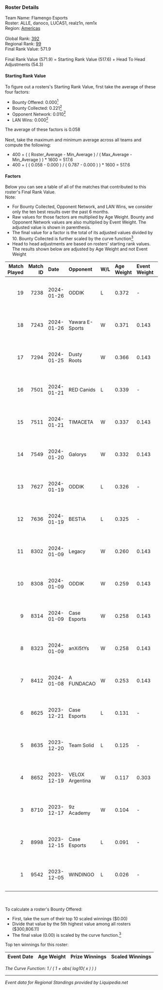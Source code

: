 ### Roster Details<br />
Team Name: Flamengo Esports<br />
Roster: ALLE, danoco, LUCAS1, realz1n, rem1x<br />
Region: [Americas]( ../standings_americas.md)<br />
<br />
Global Rank: [392](../standings_global.md)<br />
Regional Rank: [99]( ../standings_americas.md)<br />
Final Rank Value:  571.9<br />
<br />
Final Rank Value (571.9) = Starting Rank Value (517.6) + Head To Head Adjustments (54.3)<br />

#### Starting Rank Value<br />
To figure out a rosters's Starting Rank Value, first take the average of these four factors:<br />
- Bounty Offered: 0.000[<sup>1</sup>](#table2)
- Bounty Collected: 0.221[<sup>2</sup>](#table1)
- Opponent Network: 0.010[<sup>2</sup>](#table1)
- LAN Wins: 0.000[<sup>2</sup>](#table1)

The average of these factors is 0.058<br />
<br />
Next, take the maximum and minimum average across all teams and compute the following:<br />
- 400 + ( ( Roster_Average - Min_Average ) / ( Max_Average - Min_Average ) ) * 1600 = 517.6
- 400 + ( ( 0.058 - 0.000 ) / ( 0.787 - 0.000 ) ) * 1600 = 517.6


#### Factors<br />
Below you can see a table of all of the matches that contributed to this roster's Final Rank Value.<br />
Note:<br />

- For Bounty Collected, Opponent Network, and LAN Wins, we consider only the ten best results over the past 6 months.
- Raw values for those factors are multiplied by Age Weight. Bounty and Opponent Network values are also multiplied by Event Weight. The adjusted value is shown in parenthesis.
- The final value for a factor is the total of its adjusted values divided by 10. Bounty Collected is further scaled by the curve function[<sup>3</sup>](#curveFunction)
- Head to head adjustments are based on rosters' starting rank values. The results shown below are adjusted by Age Weight and not Event Weight
<span id="table1"></span><br />


| Match Played | Match ID | Date       | Opponent        | W/L | Age Weight | Event Weight | Bounty Collected | Opponent Network | LAN Wins  | H2H Adj. | Roster                                 |
| -: | -: | :- | :- | :- | :- | :- | :- | :- | :- | -: | :- |
|           19 |     7238 | 2024-01-26 | ODDIK           | L   | 0.372      | -            | -                | -                | -         |    -1.28 | ALLE, danoco, LUCAS1, realz1n, rem1x   |
|           18 |     7243 | 2024-01-26 | Yawara E-Sports | W   | 0.371      | 0.143        | 0.002 (0.000)    | 0.319 (0.017)    | 0 (0.000) |     7.85 | ALLE, danoco, LUCAS1, realz1n, rem1x   |
|           17 |     7294 | 2024-01-25 | Dusty Roots     | W   | 0.366      | 0.143        | 0.003 (0.000)    | 0.425 (0.022)    | 0 (0.000) |     7.61 | ALLE, danoco, LUCAS1, realz1n, rem1x   |
|           16 |     7501 | 2024-01-21 | RED Canids      | L   | 0.339      | -            | -                | -                | -         |    -0.87 | ALLE, danoco, LUCAS1, realz1n, rem1x   |
|           15 |     7511 | 2024-01-21 | TIMACETA        | W   | 0.337      | 0.143        | 0.000 (0.000)    | 0.062 (0.003)    | 0 (0.000) |     6.65 | ALLE, danoco, LUCAS1, realz1n, rem1x   |
|           14 |     7549 | 2024-01-20 | Galorys         | W   | 0.332      | 0.143        | 0.022 (0.001)    | 0.600 (0.028)    | 0 (0.000) |     8.71 | ALLE, danoco, LUCAS1, realz1n, rem1x   |
|           13 |     7627 | 2024-01-19 | ODDIK           | L   | 0.326      | -            | -                | -                | -         |    -1.06 | ALLE, danoco, LUCAS1, realz1n, rem1x   |
|           12 |     7636 | 2024-01-19 | BESTIA          | L   | 0.325      | -            | -                | -                | -         |    -1.01 | ALLE, danoco, LUCAS1, realz1n, rem1x   |
|           11 |     8302 | 2024-01-09 | Legacy          | W   | 0.260      | 0.143        | 0.027 (0.001)    | 0.307 (0.011)    | 0 (0.000) |     7.64 | ALLE, danoco, LUCAS1, realz1n, rem1x   |
|           10 |     8308 | 2024-01-09 | ODDIK           | W   | 0.259      | 0.143        | 0.017 (0.001)    | 0.494 (0.018)    | 0 (0.000) |     7.40 | ALLE, danoco, LUCAS1, realz1n, rem1x   |
|            9 |     8314 | 2024-01-09 | Case Esports    | W   | 0.258      | 0.143        | 0.001 (0.000)    | 0.087 (0.003)    | 0 (0.000) |     5.82 | ALLE, danoco, LUCAS1, realz1n, rem1x   |
|            8 |     8323 | 2024-01-09 | anXi5tYs        | W   | 0.258      | 0.143        | 0.000 (0.000)    | 0.007 (0.000)    | 0 (0.000) |     3.62 | ALLE, danoco, LUCAS1, realz1n, rem1x   |
|            7 |     8412 | 2024-01-08 | A FUNDACAO      | W   | 0.253      | 0.143        | 0.000 (0.000)    | 0.000 (0.000)    | 0 (0.000) |     2.71 | ALLE, danoco, LUCAS1, realz1n, rem1x   |
|            6 |     8625 | 2023-12-21 | Case Esports    | L   | 0.131      | -            | -                | -                | -         |    -1.18 | ALLE, danoco, LUCAS1, realz1n, rem1x   |
|            5 |     8635 | 2023-12-20 | Team Solid      | L   | 0.125      | -            | -                | -                | -         |    -0.47 | ALLE, danoco, LUCAS1, realz1n, rem1x   |
|            4 |     8652 | 2023-12-19 | VELOX Argentina | W   | 0.117      | 0.303        | 0.000 (0.000)    | 0.030 (0.001)    | 0 (0.000) |     2.17 | ALLE, danoco, LUCAS1, realz1n, rem1x   |
|            3 |     8710 | 2023-12-17 | 9z Academy      | W   | 0.104      | -            | -                | -                | -         |     1.12 | ALLE, danoco, LUCAS1, realz1n, rem1x   |
|            2 |     8998 | 2023-12-15 | Case Esports    | L   | 0.091      | -            | -                | -                | -         |    -0.81 | ALLE, danoco, LUCAS1, realz1n, rem1x   |
|            1 |     9542 | 2023-12-05 | WINDINGO        | L   | 0.026      | -            | -                | -                | -         |    -0.29 | ALLE, danoco, realz1n, rem1x, SandrauM |

<br />
<span id="table2"></span><br />
To calculate a roster's Bounty Offered:<br />

- First, take the sum of their top 10 scaled winnings ($0.00)
- Divide that value by the 5th highest value among all rosters ($300,806.11)
- The final value (0.00) is scaled by the curve function.[<sup>3</sup>](#curveFunction)

Top ten winnings for this roster:<br />

| Event Date | Age Weight | Prize Winnings | Scaled Winnings |
| :- | -: | :- | :- |


<span id="curveFunction"></span>_The Curve Function: 1 / ( 1 + abs( log10( x ) ) )_<br />

---
_Event data for Regional Standings provided by Liquipedia.net_<br />
